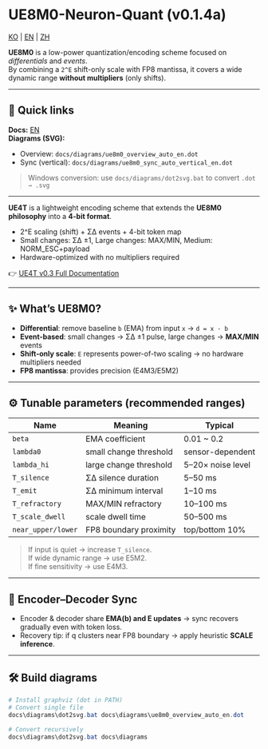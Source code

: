 # UE8M0-Neuron-Quant (v0.1.4a)

[KO](README.md) | [EN](README_en.md) | [ZH](README_zh.md)

**UE8M0** is a low-power quantization/encoding scheme focused on *differentials* and *events*.  
By combining a `2^E` shift-only scale with FP8 mantissa, it covers a wide dynamic range **without multipliers** (only shifts).

---

## 🧭 Quick links
**Docs:** [EN](docs/algorithm_full_en.md)  
**Diagrams (SVG):**  
- Overview: `docs/diagrams/ue8m0_overview_auto_en.dot`  
- Sync (vertical): `docs/diagrams/ue8m0_sync_auto_vertical_en.dot`  

> Windows conversion: use `docs/diagrams/dot2svg.bat` to convert `.dot → .svg`

---

**UE4T** is a lightweight encoding scheme that extends the **UE8M0 philosophy** into a **4-bit format**.  
- 2^E scaling (shift) + ΣΔ events + 4-bit token map  
- Small changes: ΣΔ ±1, Large changes: MAX/MIN, Medium: NORM_ESC+payload  
- Hardware-optimized with no multipliers required  

👉 [UE4T v0.3 Full Documentation](docs/ue4t_format_v.0.3_en.md)

---

## ✨ What’s UE8M0?
- **Differential**: remove baseline `b` (EMA) from input `x` → `d = x - b`  
- **Event-based**: small changes → ΣΔ ±1 pulse, large changes → **MAX/MIN** events  
- **Shift-only scale**: `E` represents power-of-two scaling → no hardware multipliers needed  
- **FP8 mantissa**: provides precision (E4M3/E5M2)

---

## ⚙️ Tunable parameters (recommended ranges)
| Name | Meaning | Typical |
|---|---|---|
| `beta` | EMA coefficient | 0.01 ~ 0.2 |
| `lambda0` | small change threshold | sensor-dependent |
| `lambda_hi` | large change threshold | 5–20× noise level |
| `T_silence` | ΣΔ silence duration | 5–50 ms |
| `T_emit` | ΣΔ minimum interval | 1–10 ms |
| `T_refractory` | MAX/MIN refractory | 10–100 ms |
| `T_scale_dwell` | scale dwell time | 50–500 ms |
| `near_upper/lower` | FP8 boundary proximity | top/bottom 10% |

> If input is quiet → increase `T_silence`.  
> If wide dynamic range → use E5M2.  
> If fine sensitivity → use E4M3.

---

## 🔁 Encoder–Decoder Sync
- Encoder & decoder share **EMA(b) and E updates** → sync recovers gradually even with token loss.  
- Recovery tip: if q clusters near FP8 boundary → apply heuristic **SCALE inference**.

---

## 🛠️ Build diagrams
```powershell
# Install graphviz (dot in PATH)
# Convert single file
docs\diagrams\dot2svg.bat docs\diagrams\ue8m0_overview_auto_en.dot

# Convert recursively
docs\diagrams\dot2svg.bat docs\diagrams
